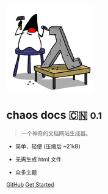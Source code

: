 ![logo](_media/icon.png) 
# chaos docs  :cn: ​<small>0.1</small>
> 一个神奇的文档网站生成器。

- 简单、轻便 (压缩后 ~21kB) 

- 无需生成 html 文件 
- 众多主题

[GitHub](https://github.com/docsifyjs/docsify/) 
[Get Started](#docsify)